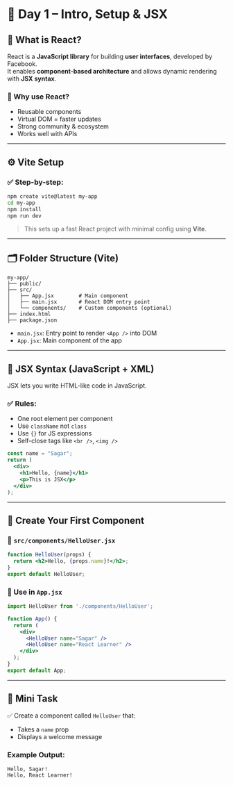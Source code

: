 
# 🧠 Day 1 – Intro, Setup & JSX

## 📌 What is React?
React is a **JavaScript library** for building **user interfaces**, developed by Facebook.  
It enables **component-based architecture** and allows dynamic rendering with **JSX syntax**.

### 🚀 Why use React?
- Reusable components
- Virtual DOM = faster updates
- Strong community & ecosystem
- Works well with APIs

---

## ⚙️ Vite Setup

### ✅ Step-by-step:
```bash
npm create vite@latest my-app
cd my-app
npm install
npm run dev
```

> This sets up a fast React project with minimal config using **Vite**.

---

## 🗂️ Folder Structure (Vite)

```
my-app/
├── public/
├── src/
│   ├── App.jsx        # Main component
│   ├── main.jsx       # React DOM entry point
│   └── components/    # Custom components (optional)
├── index.html
├── package.json
```

- `main.jsx`: Entry point to render `<App />` into DOM
- `App.jsx`: Main component of the app

---

## 🧬 JSX Syntax (JavaScript + XML)

JSX lets you write HTML-like code in JavaScript.

### ✅ Rules:
- One root element per component
- Use `className` not `class`
- Use `{}` for JS expressions
- Self-close tags like `<br />`, `<img />`

```jsx
const name = "Sagar";
return (
  <div>
    <h1>Hello, {name}</h1>
    <p>This is JSX</p>
  </div>
);
```

---

## 🧩 Create Your First Component

### 🔹 `src/components/HelloUser.jsx`
```jsx
function HelloUser(props) {
  return <h2>Hello, {props.name}!</h2>;
}
export default HelloUser;
```

### 🔹 Use in `App.jsx`
```jsx
import HelloUser from './components/HelloUser';

function App() {
  return (
    <div>
      <HelloUser name="Sagar" />
      <HelloUser name="React Learner" />
    </div>
  );
}
export default App;
```

---

## 📝 Mini Task

✅ Create a component called `HelloUser` that:
- Takes a `name` prop
- Displays a welcome message

### Example Output:
```
Hello, Sagar!
Hello, React Learner!
```
